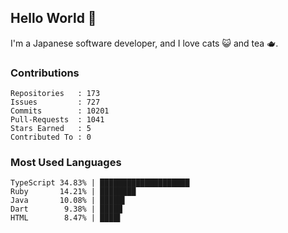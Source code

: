## Hello World 👋

I'm a Japanese software developer, and I love cats 😺 and tea 🫖.

### Contributions

    Repositories   : 173
    Issues         : 727
    Commits        : 10201
    Pull-Requests  : 1041
    Stars Earned   : 5
    Contributed To : 0

### Most Used Languages

    TypeScript 34.83% | ████████████████████
    Ruby       14.21% | ████████
    Java       10.08% | █████▌
    Dart        9.38% | █████
    HTML        8.47% | ████▌
